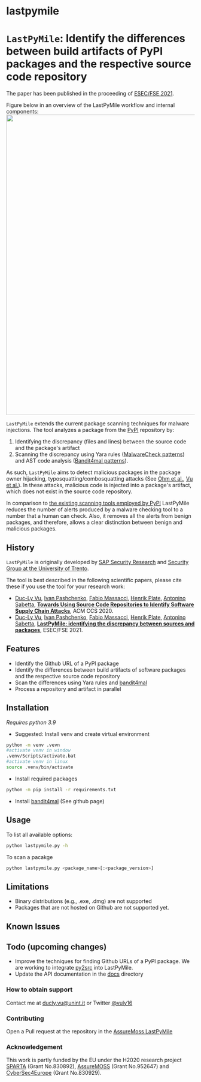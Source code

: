 # lastpymile
# `LastPyMile`: Identify the differences between build artifacts of PyPI packages and the respective source code repository
The paper has been published in the proceeding of [ESEC/FSE 2021](https://dl.acm.org/doi/10.1145/3468264.3468592).

Figure below in an overview of the LastPyMile workflow and internal components:
<img src="https://www.researchgate.net/profile/Duc-Ly-Vu/publication/352546142/figure/fig2/AS:1036480688427008@1624127661875/LastPyMile-in-the-context-of-the-overall-security-review-pipeline_W640.jpg" width="800">

`LastPyMile` extends the current package scanning techniques for malware injections.
The tool analyzes a package from the [PyPI](https://pypi.org) repository by:
1. Identifying the discrepancy (files and lines) between the source code and the package's artifact 
2. Scanning the discrepancy using Yara rules ([MalwareCheck patterns](https://github.com/pypa/warehouse/blob/main/warehouse/malware/checks/setup_patterns/check.py)) and AST code analysis ([Bandit4mal patterns](https://github.com/lyvd/bandit4mal)). 

As such, `LastPyMile` aims to detect malicious packages in the package owner hijacking, typosquatting/combosquatting attacks (See [Ohm et al.](https://link.springer.com/chapter/10.1007/978-3-030-52683-2_2), [Vu et al.](https://ieeexplore.ieee.org/abstract/document/9229803)). In these attacks, malicious code is injected into a package's artifact, which does not exist in the source code repository. 

In comparison to [the existing scanning tools employed by PyPI](https://warehouse.readthedocs.io/development/malware-checks.html#malware-checks)
LastPyMile reduces the number of alerts produced by a malware checking tool to a number that a human can check. Also, it
removes all the alerts from benign packages, and therefore, allows a clear distinction between benign and malicious
packages.

## History
`LastPyMile` is originally developed by [SAP Security Research](https://www.sap.com/documents/2017/12/cc047065-e67c-0010-82c7-eda71af511fa.html)
and [Security Group at the University of Trento](https://securitylab.disi.unitn.it/doku.php?id=start).

The tool is best described in the following scientific papers, please cite these if you use the tool for your research work:
- [Duc-Ly Vu](https://scholar.google.com/citations?hl=en&user=sl1ofC0AAAAJ), [Ivan Pashchenko](https://scholar.google.com/citations?user=Zy55O-YAAAAJ&hl=en),
[Fabio Massacci](https://scholar.google.com/citations?user=gC_ZVPgAAAAJ&hl=en), [Henrik Plate](https://scholar.google.com/citations?user=Kaleo5YAAAAJ&hl=en), [Antonino Sabetta](https://scholar.google.com/citations?hl=en&user=BhcceV8AAAAJ), [**Towards Using Source Code Repositories to Identify Software Supply Chain Attacks**](https://dl.acm.org/doi/abs/10.1145/3372297.3420015), ACM CCS 2020.
- [Duc-Ly Vu](https://scholar.google.com/citations?hl=en&user=sl1ofC0AAAAJ), [Ivan Pashchenko](https://scholar.google.com/citations?user=Zy55O-YAAAAJ&hl=en),
[Fabio Massacci](https://scholar.google.com/citations?user=gC_ZVPgAAAAJ&hl=en), [Henrik Plate](https://scholar.google.com/citations?user=Kaleo5YAAAAJ&hl=en), [Antonino Sabetta](https://scholar.google.com/citations?hl=en&user=BhcceV8AAAAJ), [**LastPyMile: identifying the discrepancy between sources and packages**](), ESEC/FSE 2021.

## Features
 - Identify the Github URL of a PyPI package
 - Identify the differences between build artifacts of software packages and the respective source code repository
 - Scan the differences using Yara rules and [bandit4mal](https://github.com/lyvd/bandit4mal)
 - Process a repository and artifact in parallel

## Installation
*Requires python 3.9*

- Suggested: Install venv and create virtual environment
```bash
python -m venv .vevn
#activate venv in window
.venv/Scripts/activate.bat
#activate venv in linux
source .venv/bin/activate
```
- Install required packages
```bash
python -m pip install -r requirements.txt
```

- Install [bandit4mal](https://github.com/lyvd/bandit4mal) (See github page)

## Usage

To list all available options:
```bash
python lastpymile.py -h
```

To scan a pacakge
```bash
python lastpymile.py <package_name>[:<package_version>]
```

## Limitations
- Binary distributions (e.g., .exe, .dmg) are not supported
- Packages that are not hosted on Github are not supported yet.

## Known Issues


## Todo (upcoming changes)
- Improve the techniques for finding Github URLs of a PyPI package. We are working to integrate [py2src](https://github.com/simonepirocca/py2src) into LastPyMile.
- Update the API documentation in the [docs](docs) directory


### How to obtain support
Contact me at [ducly.vu@unint.it](mailto:ducly.vu@unint.it) or Twitter [@vuly16](https://twitter.com/vuly16)

### Contributing
Open a Pull request at the repository in the [AssureMoss LastPyMile](https://github.com/assuremoss/lastpymile)

### Acknowledgement
This work is partly funded by the EU under the H2020 research project
[SPARTA](https://sparta.eu/) (Grant No.830892),
[AssureMOSS](https://assuremoss.eu/) (Grant No.952647) and
[CyberSec4Europe](https://cybersec4europe.eu/) (Grant No.830929).

